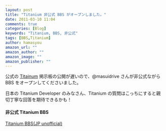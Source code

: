 ```yaml
---
layout: post
title: "Titanium 非公式 BBS がオープンしました。"
date: 2011-03-10 11:04
comments: true
categories: [Blog]
keywords: "Titanium, BBS, 非公式"
tags: [BBS,Titanium]
author: hamasyou
amazon_url: ""
amazon_author: ""
amazon_image: ""
amazon_publisher: ""
---
```


公式の <a href="http://www.appcelerator.com/products/titanium-mobile-application-development/" rel="external nofollow">Titainum</a> 掲示板の公開が遅いので、@masuidrive さんが非公式ながら BBS をオープンしてくださいました。

日本の Titanium Developer のみなさん、Titanium の質問はこっちにすると親切丁寧な回答を期待できるかも！

<section>

<h4>非公式 Titanium BBS</h4>

<a href="http://ti.masuidrive.jp/" rel="external nofollow">Titanium BBS(JP unofficial)</a>

</section>
